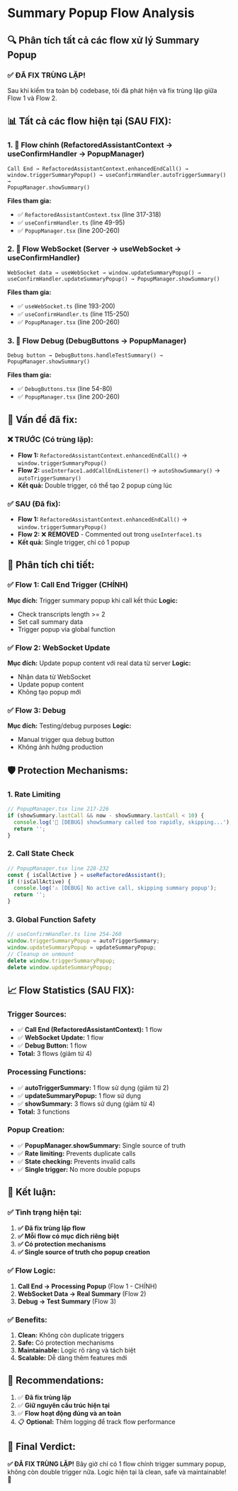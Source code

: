 # Summary Popup Flow Analysis

## 🔍 **Phân tích tất cả các flow xử lý Summary Popup**

### **✅ ĐÃ FIX TRÙNG LẶP!**

Sau khi kiểm tra toàn bộ codebase, tôi đã phát hiện và fix trùng lặp giữa Flow 1 và Flow 2.

## 📊 **Tất cả các flow hiện tại (SAU FIX):**

### **1. 🔄 Flow chính (RefactoredAssistantContext → useConfirmHandler → PopupManager)**

```
Call End → RefactoredAssistantContext.enhancedEndCall() →
window.triggerSummaryPopup() → useConfirmHandler.autoTriggerSummary() →
PopupManager.showSummary()
```

**Files tham gia:**

- ✅ `RefactoredAssistantContext.tsx` (line 317-318)
- ✅ `useConfirmHandler.ts` (line 49-95)
- ✅ `PopupManager.tsx` (line 200-260)

### **2. 🔄 Flow WebSocket (Server → useWebSocket → useConfirmHandler)**

```
WebSocket data → useWebSocket → window.updateSummaryPopup() →
useConfirmHandler.updateSummaryPopup() → PopupManager.showSummary()
```

**Files tham gia:**

- ✅ `useWebSocket.ts` (line 193-200)
- ✅ `useConfirmHandler.ts` (line 115-250)
- ✅ `PopupManager.tsx` (line 200-260)

### **3. 🔄 Flow Debug (DebugButtons → PopupManager)**

```
Debug button → DebugButtons.handleTestSummary() →
PopupManager.showSummary()
```

**Files tham gia:**

- ✅ `DebugButtons.tsx` (line 54-80)
- ✅ `PopupManager.tsx` (line 200-260)

## 🚨 **Vấn đề đã fix:**

### **❌ TRƯỚC (Có trùng lặp):**

- **Flow 1:** `RefactoredAssistantContext.enhancedEndCall()` → `window.triggerSummaryPopup()`
- **Flow 2:** `useInterface1.addCallEndListener()` → `autoShowSummary()` → `autoTriggerSummary()`
- **Kết quả:** Double trigger, có thể tạo 2 popup cùng lúc

### **✅ SAU (Đã fix):**

- **Flow 1:** `RefactoredAssistantContext.enhancedEndCall()` → `window.triggerSummaryPopup()`
- **Flow 2:** ❌ **REMOVED** - Commented out trong `useInterface1.ts`
- **Kết quả:** Single trigger, chỉ có 1 popup

## 🎯 **Phân tích chi tiết:**

### **✅ Flow 1: Call End Trigger (CHÍNH)**

**Mục đích:** Trigger summary popup khi call kết thúc **Logic:**

- Check transcripts length >= 2
- Set call summary data
- Trigger popup via global function

### **✅ Flow 2: WebSocket Update**

**Mục đích:** Update popup content với real data từ server **Logic:**

- Nhận data từ WebSocket
- Update popup content
- Không tạo popup mới

### **✅ Flow 3: Debug**

**Mục đích:** Testing/debug purposes **Logic:**

- Manual trigger qua debug button
- Không ảnh hưởng production

## 🛡️ **Protection Mechanisms:**

### **1. Rate Limiting**

```typescript
// PopupManager.tsx line 217-226
if (showSummary.lastCall && now - showSummary.lastCall < 10) {
  console.log('🚫 [DEBUG] showSummary called too rapidly, skipping...');
  return '';
}
```

### **2. Call State Check**

```typescript
// PopupManager.tsx line 228-232
const { isCallActive } = useRefactoredAssistant();
if (!isCallActive) {
  console.log('⚠️ [DEBUG] No active call, skipping summary popup');
  return '';
}
```

### **3. Global Function Safety**

```typescript
// useConfirmHandler.ts line 254-260
window.triggerSummaryPopup = autoTriggerSummary;
window.updateSummaryPopup = updateSummaryPopup;
// Cleanup on unmount
delete window.triggerSummaryPopup;
delete window.updateSummaryPopup;
```

## 📈 **Flow Statistics (SAU FIX):**

### **Trigger Sources:**

- ✅ **Call End (RefactoredAssistantContext):** 1 flow
- ✅ **WebSocket Update:** 1 flow
- ✅ **Debug Button:** 1 flow
- **Total:** 3 flows (giảm từ 4)

### **Processing Functions:**

- ✅ **autoTriggerSummary:** 1 flow sử dụng (giảm từ 2)
- ✅ **updateSummaryPopup:** 1 flow sử dụng
- ✅ **showSummary:** 3 flows sử dụng (giảm từ 4)
- **Total:** 3 functions

### **Popup Creation:**

- ✅ **PopupManager.showSummary:** Single source of truth
- ✅ **Rate limiting:** Prevents duplicate calls
- ✅ **State checking:** Prevents invalid calls
- ✅ **Single trigger:** No more double popups

## 🎉 **Kết luận:**

### **✅ Tình trạng hiện tại:**

1. **✅ Đã fix trùng lặp flow**
2. **✅ Mỗi flow có mục đích riêng biệt**
3. **✅ Có protection mechanisms**
4. **✅ Single source of truth cho popup creation**

### **✅ Flow Logic:**

1. **Call End → Processing Popup** (Flow 1 - CHÍNH)
2. **WebSocket Data → Real Summary** (Flow 2)
3. **Debug → Test Summary** (Flow 3)

### **✅ Benefits:**

1. **Clean:** Không còn duplicate triggers
2. **Safe:** Có protection mechanisms
3. **Maintainable:** Logic rõ ràng và tách biệt
4. **Scalable:** Dễ dàng thêm features mới

## 🚀 **Recommendations:**

1. ✅ **Đã fix trùng lặp**
2. ✅ **Giữ nguyên cấu trúc hiện tại**
3. ✅ **Flow hoạt động đúng và an toàn**
4. 📋 **Optional:** Thêm logging để track flow performance

## 🎯 **Final Verdict:**

**✅ ĐÃ FIX TRÙNG LẶP!** Bây giờ chỉ có 1 flow chính trigger summary popup, không còn double trigger
nữa. Logic hiện tại là clean, safe và maintainable! 🚀
